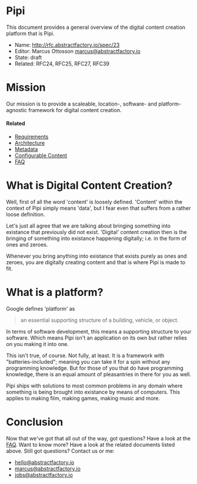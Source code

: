 # Pipi

This document provides a general overview of the digital content creation platform that is Pipi.

* Name: http://rfc.abstractfactory.io/spec/23
* Editor: Marcus Ottosson <marcus@abstractfactory.io>
* State: draft
* Related: RFC24, RFC25, RFC27, RFC39

# Mission

Our mission is to provide a scaleable, location-, software- and platform-agnostic framework for digital content creation.

#### Related

* [Requirements][]
* [Architecture][]
* [Metadata][]
* [Configurable Content][]
* [FAQ][]

# What is Digital Content Creation?

Well, first of all the word 'content' is loosely defined. 'Content' within the context of Pipi simply means 'data', but I fear even that suffers from a rather loose definition.

Let's just all agree that we are talking about bringing something into existance that previously did not exist. 'Digital' content creation then is the bringing of something into existance happening digitally; i.e. in the form of ones and zeroes.

Whenever you bring anything into existance that exists purely as ones and zeroes, you are digitally creating content and that is where Pipi is made to fit.

# What is a platform?

Google defines 'platform' as 

> an essential supporting structure of a building, vehicle, or object.

In terms of software development, this means a supporting structure to your software. Which means Pipi isn't an application on its own but rather relies on you making it into one.

This isn't true, of course. Not fully, at least. It is a framework with "batteries-included"; meaning you can take it for a spin without any programming knowledge. But for those of you that do have programming knowledge, there is an equal amount of pleasantries in there for you as well.

Pipi ships with solutions to most common problems in any domain where something is being brought into existance by means of computers. This applies to making film, making games, making music and more.

# Conclusion

Now that we've got that all out of the way, got questions? Have a look at the [FAQ][]. Want to know more? Have a look at the related documents listed above. Still got questions? Contact us or me:

* <hello@abstractfactory.io>
* <marcus@abstractfactory.io>
* <jobs@abstractfactory.io>

[Configurable Content]: http://rfc.abstractfactory.io/spec/31/
[Metadata]: http://rfc.abstractfactory.io/spec/24
[Requirements]: http://rfc.abstractfactory.io/spec/25
[Architecture]: http://rfc.abstractfactory.io/spec/27
[FAQ]: http://rfc.abstractfactory.io/spec/28